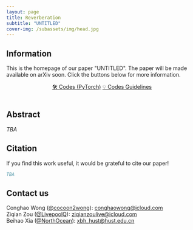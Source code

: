 ```yaml
---
layout: page
title: Reverberation
subtitle: "UNTITLED"
cover-img: /subassets/img/head.jpg
---
```

<!--
 * @Author: Conghao Wong
 * @Date: 2024-12-27 11:05:08
 * @LastEditors: Conghao Wong
 * @LastEditTime: 2024-12-27 11:22:44
 * @Github: https://cocoon2wong.github.io
 * Copyright 2024 Conghao Wong, All Rights Reserved.
-->

## Information

This is the homepage of our paper "UNTITLED".
The paper will be made available on arXiv soon.
Click the buttons below for more information.

<div style="text-align: center;">
    <!-- <a class="btn btn-colorful btn-lg" href="https://arxiv.org/abs/2412.02447">📖 Paper</a> -->
    <a class="btn btn-colorful btn-lg" href="https://github.com/cocoon2wong/Rev">🛠️ Codes (PyTorch)</a>
    <a class="btn btn-colorful btn-lg" href="./guidelines">💡 Codes Guidelines</a>
    <br><br>
</div>

## Abstract

*TBA*

## Citation

If you find this work useful, it would be grateful to cite our paper!

```bib
TBA
```

## Contact us

Conghao Wong ([@cocoon2wong](https://github.com/cocoon2wong)): conghaowong@icloud.com  
Ziqian Zou ([@LivepoolQ](https://github.com/LivepoolQ)): ziqianzoulive@icloud.com  
Beihao Xia ([@NorthOcean](https://github.com/NorthOcean)): xbh_hust@hust.edu.cn
